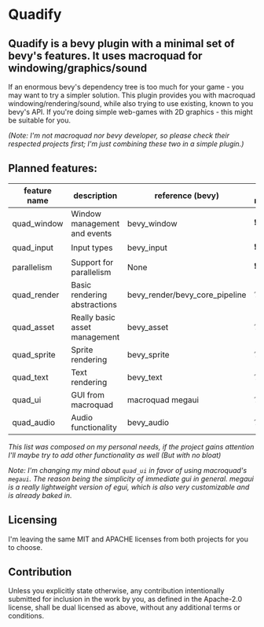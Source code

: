 # Quadify

## Quadify is a bevy plugin with a minimal set of bevy's features. It uses macroquad for windowing/graphics/sound

If an enormous bevy's dependency tree is too much for your game - you may want to try a simpler solution. This
plugin provides you with macroquad windowing/rendering/sound, while also trying to use existing, known to you bevy's API.
If you're doing simple web-games with 2D graphics - this might be suitable for you.

*(Note: I'm not macroquad nor bevy developer, so please check their respected projects first; I'm just combining these two in a simple plugin.)*

## Planned features:

| feature name | description                   | reference (bevy)               |is required |status|
| ---          | ---                           | ---                            | ---        | ---  |
| quad_window  | Window management and events  | bevy_window                    | ❗        | ⚒️   |
| quad_input   | Input types                   | bevy_input                     | ❗        | ⚒️   |
| parallelism  | Support for parallelism       | None                           | ❗        | ❌   |
| quad_render  | Basic rendering abstractions  | bevy_render/bevy_core_pipeline | ❔        | ❌   |
| quad_asset   | Really basic asset management | bevy_asset                     | ❔        | ❌   |
| quad_sprite  | Sprite rendering              | bevy_sprite                    | ❔        | ❌   |
| quad_text    | Text rendering                | bevy_text                      | ❔        | ❌   |
| quad_ui      | GUI from macroquad            | macroquad megaui               | ❔        | ❌   |
| quad_audio   | Audio functionality           | bevy_audio                     | ❔        | ❌   |

*This list was composed on my personal needs, if the project gains attention I'll maybe try to add other functionality as well (But with no bloat)*

*Note: I'm changing my mind about `quad_ui` in favor of using macroquad's `megaui`. The reason being the simplicity of immediate gui in general.
megaui is a really lightweight version of egui, which is also very customizable and is already baked in.*

## Licensing

I'm leaving the same MIT and APACHE licenses from both projects for you to choose.

## Contribution

Unless you explicitly state otherwise, any contribution intentionally submitted for inclusion in the work by you, as defined in the Apache-2.0 license, shall be dual licensed as above, without any additional terms or conditions.
